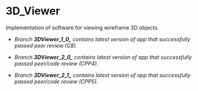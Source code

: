 # 3D_Viewer 
Implementation of software for viewing wireframe 3D objects.

- *Branch **3DViewer_1_0_** contains latest version of app that successfully passed peer review (C8).*

- *Branch **3DViewer_2_0_** contains latest version of app that successfully passed peer/code review (CPP4).*

- *Branch **3DViewer_2_1_** contains latest version of app that successfully passed peer/code review (CPP5).*

